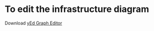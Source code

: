 # To edit the infrastructure diagram

Download [yEd Graph Editor](https://www.yworks.com/products/yed)
